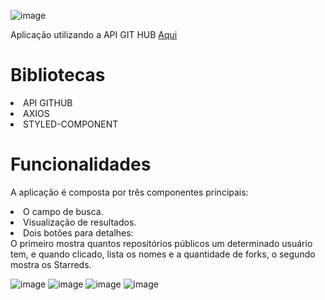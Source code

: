 
![image](https://user-images.githubusercontent.com/81257067/124479671-e2760280-dd7c-11eb-8822-fa1236227320.png)


Aplicação utilizando a API GIT HUB <a href='https://entertaining-arm.surge.sh/'>Aqui<a>

# Bibliotecas
 <li>API GITHUB</li>
 <li>AXIOS</li>
 <li>STYLED-COMPONENT</li>

# Funcionalidades
A aplicação é composta por três componentes principais:

 <li>O campo de busca.</li>
 <li>Visualização de resultados.</li>
 <li>Dois botões para detalhes:</li>
 O primeiro mostra quantos repositórios públicos um determinado usuário tem, e quando clicado,  lista os nomes e a quantidade de forks, 
o segundo mostra os Starreds.
  
![image](https://user-images.githubusercontent.com/81257067/126779435-87ffad61-f647-47ac-b302-c716bcb82c7c.png)
![image](https://user-images.githubusercontent.com/81257067/126779499-2c802227-bb8e-4680-b1ad-0e67ecde556e.png)
![image](https://user-images.githubusercontent.com/81257067/126779517-51a483b4-4fac-4ae3-8f95-51efb7b78d8a.png)
![image](https://user-images.githubusercontent.com/81257067/126779527-f9d55aaf-c8e1-4b57-a3d4-7cce58f97129.png)



